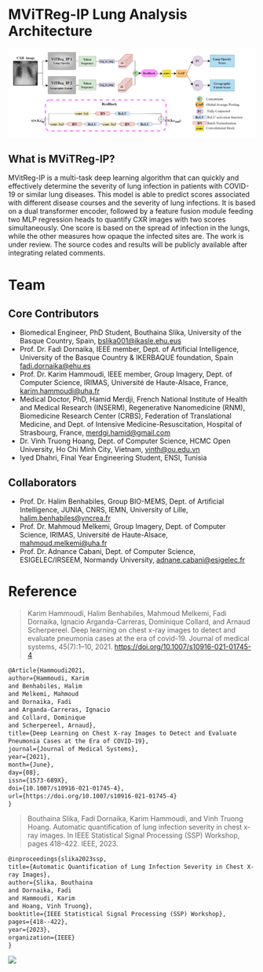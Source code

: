 # MViTReg-IP Lung Analysis Architecture
![ ](https://github.com/bouthainas/MViTReg-IP/blob/main/MViTReg-IP.png)
## What is MViTReg-IP?
MVitReg-IP is a multi-task deep learning algorithm that can quickly and effectively determine the severity of lung infection in patients with COVID-19 or similar lung diseases. This model is able to predict scores associated with different disease courses and the severity of lung infections. It is based on a dual transformer encoder, followed by a feature fusion module feeding two MLP regression heads to quantify CXR images with two scores simultaneously. One score is based on the spread of infection in the lungs, while the other measures how opaque the infected sites are. The work is under review. The source codes and results will be publicly available after integrating related comments.

# Team
## Core Contributors
* Biomedical Engineer, PhD Student, Bouthaina Slika, University of the Basque Country, Spain, bslika001@ikasle.ehu.eus
* Prof. Dr. Fadi Dornaika, IEEE member, Dept. of Artificial Intelligence, University of the Basque Country & IKERBAQUE foundation, Spain fadi.dornaika@ehu.es
* Prof. Dr. Karim Hammoudi, IEEE member, Group Imagery, Dept. of Computer Science, IRIMAS, Université de Haute-Alsace, France, karim.hammoudi@uha.fr
* Medical Doctor, PhD, Hamid Merdji, French National Institute of Health and Medical Research (INSERM), Regenerative Nanomedicine (RNM), Biomedicine Research Center (CRBS), Federation of Translational Medicine, and Dept. of Intensive Medicine-Resuscitation, Hospital of Strasbourg, France, merdgi.hamid@gmail.com
* Dr. Vinh Truong Hoang, Dept. of Computer Science, HCMC Open University, Ho Chi Minh City, Vietnam, vinth@ou.edu.vn
* Iyed Dhahri, Final Year Engineering Student, ENSI, Tunisia

## Collaborators
* Prof. Dr. Halim Benhabiles, Group BIO-MEMS, Dept. of Artificial Intelligence, JUNIA, CNRS, IEMN, University of Lille, halim.benhabiles@yncrea.fr
* Prof. Dr. Mahmoud Melkemi, Group Imagery, Dept. of Computer Science, IRIMAS, Université de Haute-Alsace, mahmoud.melkemi@uha.fr
* Prof. Dr. Adnance Cabani, Dept. of Computer Science, ESIGELEC/IRSEEM, Normandy University, adnane.cabani@esigelec.fr

# Reference
> Karim Hammoudi, Halim Benhabiles, Mahmoud Melkemi, Fadi Dornaika, Ignacio Arganda-Carreras, Dominique Collard, and Arnaud Scherpereel. Deep learning on chest x-ray images to detect and evaluate pneumonia cases at the era of covid-19. Journal of medical systems, 45(7):1–10, 2021. https://doi.org/10.1007/s10916-021-01745-4
```
@Article{Hammoudi2021,
author={Hammoudi, Karim
and Benhabiles, Halim
and Melkemi, Mahmoud
and Dornaika, Fadi
and Arganda-Carreras, Ignacio
and Collard, Dominique
and Scherpereel, Arnaud},
title={Deep Learning on Chest X-ray Images to Detect and Evaluate Pneumonia Cases at the Era of COVID-19},
journal={Journal of Medical Systems},
year={2021},
month={June},
day={08},
issn={1573-689X},
doi={10.1007/s10916-021-01745-4},
url={https://doi.org/10.1007/s10916-021-01745-4}
}
```
> Bouthaina Slika, Fadi Dornaika, Karim Hammoudi, and Vinh Truong Hoang. Automatic quantification of lung infection severity in chest x-ray images. In IEEE Statistical Signal Processing (SSP) Workshop, pages 418–422. IEEE, 2023.
```
@inproceedings{slika2023ssp,
title={Automatic Quantification of Lung Infection Severity in Chest X-ray Images},
author={Slika, Bouthaina
and Dornaika, Fadi
and Hammoudi, Karim
and Hoang, Vinh Truong},
booktitle={IEEE Statistical Signal Processing (SSP) Workshop},
pages={418--422},
year={2023},
organization={IEEE}
}
```
![ ](https://github.com/bouthainas/ViTReg-IP/blob/main/Contributors.png)
